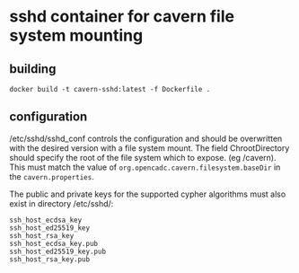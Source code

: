 # sshd container for cavern file system mounting

## building

```
docker build -t cavern-sshd:latest -f Dockerfile .
```

## configuration

/etc/sshd/sshd_conf controls the configuration and should be overwritten with the desired version with a file system mount.  The field ChrootDirectory should specify the root of the file system which to expose.  (eg /cavern).  This must match the value of `org.opencadc.cavern.filesystem.baseDir` in the `cavern.properties`.

The public and private keys for the supported cypher algorithms must also exist in directory /etc/sshd/:

```
ssh_host_ecdsa_key
ssh_host_ed25519_key
ssh_host_rsa_key
ssh_host_ecdsa_key.pub
ssh_host_ed25519_key.pub
ssh_host_rsa_key.pub
```
